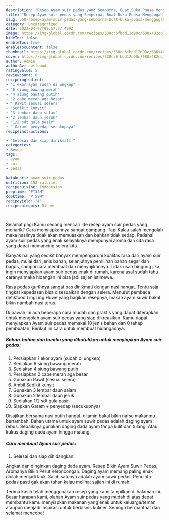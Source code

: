 ```yaml
---
description: "Resep Ayam suir pedas yang Sempurna, Buat Buka Puasa Menggugah Selera"
title: "Resep Ayam suir pedas yang Sempurna, Buat Buka Puasa Menggugah Selera"
slug: 568-resep-ayam-suir-pedas-yang-sempurna-buat-buka-puasa-menggugah-selera
category: Uncategorized
date: 2022-04-07T09:57:37.499Z
image: https://img-global.cpcdn.com/recipes/338cc6fbdd12d90c/680x482cq70/ayam-suir-pedas-foto-resep-utama.jpg
hideToc: false
enableToc: true
enableTocContent: false
thumbnail: https://img-global.cpcdn.com/recipes/338cc6fbdd12d90c/680x482cq70/ayam-suir-pedas-foto-resep-utama.jpg
cover: https://img-global.cpcdn.com/recipes/338cc6fbdd12d90c/680x482cq70/ayam-suir-pedas-foto-resep-utama.jpg
author: Admin
authorAv: notfound
ratingvalue: 5
reviewcount: 8
recipeingredient:
- "1 ekor ayam sudah di ungkep"
- "6 siung bawang merah"
- "4 siung bawang putih"
- "2 cabe merah aga besar"
- " Rawit sesuai selera"
- "Sedikit kunyit"
- "3 lembar daun salam"
- "2 lembar daun jeruk"
- "1/2 sdt gula pasir"
- " Garam  penyedap secukupnya"
recipeinstructions:

- "Selesai dan siap dinikmati!"
categories:
- Resep
tags:
- ayam
- suir
- pedas

katakunci: ayam suir pedas 
nutrition: 153 calories
recipecuisine: Indonesian
preptime: "PT32M"
cooktime: "PT59M"
recipeyield: "4"
recipecategory: Dinner

---
```



Selamat pagi Kamu sedang mencari ide resep ayam suir pedas yang menarik? Cara menyiapkannya sangat gampang. Tapi Kalau salah mengolah maka hasilnya tidak akan memuaskan dan bahkan tidak sedap. Padahal ayam suir pedas yang enak selayaknya mempunyai aroma dan cita rasa yang dapat memancing selera kita.


Banyak hal yang sedikit banyak mempengaruhi kualitas rasa dari ayam suir pedas, mulai dari jenis bahan, selanjutnya pemilihan bahan segar dan bagus, sampai cara membuat dan menyajikannya. Tidak usah bingung jika ingin menyiapkan ayam suir pedas enak di rumah, karena asal sudah tahu caranya maka hidangan ini bisa jadi sajian istimewa.

Rasa pedas gurihnya sangat pas dinikmati dengan nasi hangat. Tentu saja tingkat kepedasan bisa disesuaikan dengan selera. Menurut pembaca detikfood LingLing Huwe yang bagikan resepnya, makan ayam suwir bakal bikin nambah nasi terus.


Di bawah ini ada beberapa cara mudah dan praktis yang dapat diterapkan untuk mengolah ayam suir pedas yang siap dikreasikan. Kamu dapat menyiapkan Ayam suir pedas memakai 10 jenis bahan dan 0 tahap pembuatan. Berikut ini cara untuk membuat hidangannya.

<!--inarticleads1-->

##### Bahan-bahan dan bumbu yang dibutuhkan untuk menyiapkan Ayam suir pedas:

1. Persiapkan 1 ekor ayam (sudah di ungkep)
1. Sediakan 6 siung bawang merah
1. Sediakan 4 siung bawang putih
1. Persiapkan 2 cabe merah aga besar
1. Gunakan  Rawit (sesuai selera)
1. Ambil Sedikit kunyit
1. Gunakan 3 lembar daun salam
1. Gunakan 2 lembar daun jeruk
1. Sediakan 1/2 sdt gula pasir
1. Siapkan  Garam + penyedap (secukupnya)


Disajikan bersama nasi putih hangat, dijamin bakal bikin nafsu makanmu bertambah. Bahan utama untuk ayam suwir pedas adalah daging ayam rebus. Sebaiknya gunakan daging dada ayam tanpa kulit dan tulang. Atau kukus daging dada ayam hingga matang. 

<!--inarticleads2-->

##### Cara membuat Ayam suir pedas:


1. Selesai dan siap dihidangkan!

Angkat dan dinginkan daging dada ayam. Resep Bikin Ayam Suwir Pedas, Aromanya Bikin Perut Keroncongan. Daging ayam memang paling enak diolah menjadi lauk. Salah satunya adalah ayam suwir pedas. Pencinta pedas pasti gak akan tahan kalau melihat sajian ini di rumah. 

Terima kasih telah menggunakan resep yang kami tampilkan di halaman ini. Besar harapan kami, olahan Ayam suir pedas yang mudah di atas dapat membantu kamu menyiapkan makanan yang enak untuk keluarga/teman ataupun menjadi inspirasi untuk berbisnis kuliner. Semoga bermanfaat dan selamat mencoba!
